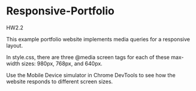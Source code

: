 # Responsive-Portfolio
HW2.2

This example portfolio website implements media queries for a responsive layout.

In style.css, there are three @media screen tags for each of these max-width sizes: 980px, 768px, and 640px.

Use the Mobile Device simulator in Chrome DevTools to see how the website responds to different screen sizes.
